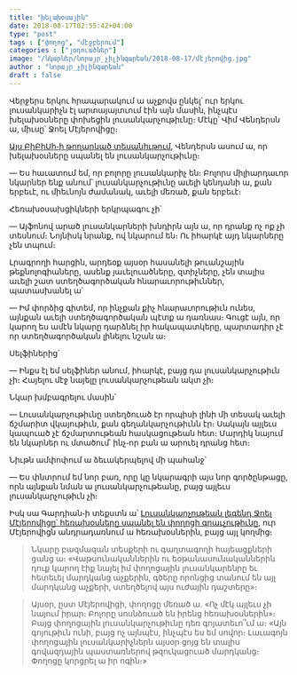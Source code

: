 ```yaml
---
title: "խելախօսային"
date: 2018-08-17T02:55:42+04:00
type: "post"
tags : ["փողոց", "մէջբերում"]
categories : ["յօդուածներ"]
image: "/նկարներ/նորայր_չիլինգարեան/2018-08-17/մէյերովից.jpg"
author : "նորայր_չիլինգարեան"
draft : false
---
```


Վերջերս երկու հրապարակում ա աչքովս ընկել՝ ուր երկու լուսանկարիչն էլ արտայայտւում էին այն մասին, ինչպէս խելախօսները փոխեցին լուսանկարչութիւնը։
Մէկը՝ Վիմ Վենդերսն ա, միւսը՝ Ջոել Մէյերովիցը։
<!--more-->
[Այս ԲիԲիՍի֊ի թողարկած տեսանիւթում](https://www.bbc.com/news/av/entertainment-arts-45011397/renowned-film-director-wim-wenders-hits-out-at-phone-photography), Վենդերսն ասում ա, որ խելախօսները սպանել են լուսանկարչութիւնը։

— Ես հաւատում եմ, որ բոլորը լուսանկարիչ են։ Բոլորս միլիարդաւոր նկարներ ենք անում՝ լուսանկարչութիւնը աւելի կենդանի ա, քան երբեւէ, ու միեւնոյն ժամանակ, աւելի մեռած, քան երբեւէ։

Հեռախօսախցիկների երկրպագու չի՝

— Այֆոնով արած լուսանկարների խնդիրն այն ա, որ դրանք ոչ ոք չի տեսնում։ Նոյնիսկ նրանք, ով նկարում են։ Ու իհարկէ այդ նկարները չեն տպում։

Լրագրողի հարցին, արդեօք այսօր հասանելի թուանշային թեքնոլոգիաները, ասենք յաւելուածները, զտիչները, չեն տալիս աւելի շատ ստեղծագործական հնարաւորութիւններ, պատասխանել ա՝

— Իմ փորձից գիտեմ, որ ինչքան քիչ հնարաւորութիւն ունես, այնքան աւելի ստեղծագործական պէտք ա դառնաս։ Գուցէ այն, որ կարող ես ամէն նկարը դարձնել իր հակապատկերը, պարտադիր չէ որ ստեղծագործական լինելու նշան ա։

Սելֆիներից՝

— Ինքս էլ եմ սելֆիներ անում, իհարկէ, բայց դա լուսանկարչութիւն չի։ Հայելու մէջ նայելը լուսանկարչութեան ակտ չի։

Նկար խմբագրելու մասին՝

— Լուսանկարչութիւնը ստեղծուած էր որպիսի լինի մի տեսակ աւելի ճշմարիտ վկայութիւն, քան գեղանկարչութիւնն էր։ Սակայն այլեւս կապուած չէ ճշմարտութեան հասկացութեան հետ։ Մարդիկ նայում են նկարներ ու մտածում՝ ինչ֊որ բան ա արուել դրանց հետ։

Նիւթն ամփոփում ա ձեւակերպելով մի պահանջ՝

— Ես փնտրում եմ նոր բառ, որը կը նկարագրի այս նոր գործընթացը, որն այնքան նման ա լուսանկարչութեանը, բայց այլեւս լուսանկարչութիւն չի։

Իսկ սա Գարդիան֊ի տեքստն ա՝ [Լուսանկարչութեան լեգենդ Ջոել Մէյերովիցը՝ հեռախօսները սպանել են փողոցի գրաւչութիւնը](https://www.theguardian.com/artanddesign/2018/mar/07/photography-legend-joel-meyerowitz-phones-killed-sexiness-street-most-stunning-shots), ուր Մէյերովիցն անդրադառնում ա հեռախօսներին, բայց այլ կողմից։

>Նկարը բազմազան տեսքերի ու գաղտագողի հայեացքների ցանց ա։ «Վաթսունականներին ու եօթանասունականներին դուք կարող էիք նայել իմ փողոցային լուսանկարենրը եւ հետեւել մարդկանց աչքերին, գծերը որոնցից տանում են այլ մարդկանց աչքերի, ստեղծելով այս ուժային դաշտերը»։

>Այսօր, ըստ Մէյերովիցի, փողոցը մեռած ա․ «Ոչ մէկ այլեւս չի նայում իրար։ Բոլորը սոսնձուած են իրենց հեռախօսներին»։ Բայց փողոցային լուսանկարչութիւնը դեռ գոյատեւո՞ւմ ա։ «Այն գոյութիւն ունի, բայց ոչ այնպէս, ինչպէս ես եմ սովոր։ Լաւագոյն փողոցային լուսանկարիչներն այսօր ցոյց են տալիս գովազդային պաստառներով թզուկացուած մարդկանց։ Փողոցը կորցրել ա իր ոգին։»
